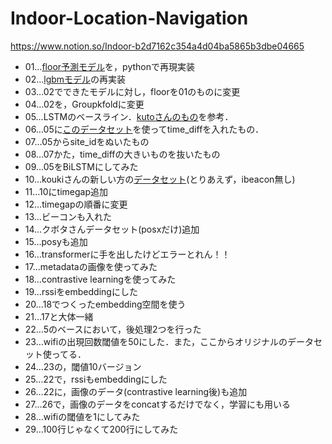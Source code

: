 # Indoor-Location-Navigation

https://www.notion.so/Indoor-b2d7162c354a4d04ba5865b3dbe04665

- 01…[floor予測モデル](https://www.kaggle.com/nigelhenry/simple-99-accurate-floor-model/output)を，pythonで再現実装
- 02…[lgbmモデル](https://www.kaggle.com/hiro5299834/wifi-features-with-lightgbm-kfold)の再実装
- 03…02でできたモデルに対し，floorを01のものに変更
- 04…02を，Groupkfoldに変更
- 05…LSTMのベースライン．[kutoさんのもの](https://github.com/kuto5046/kaggle-indoor/tree/main/exp/exp001)を参考．
- 06…05に[このデータセット](https://www.kaggle.com/dataset/71ef8af781d8e4f976c45c88075da463a6df4116c77f59c1db3c138308793dda)を使ってtime_diffを入れたもの．
- 07…05からsite_idをぬいたもの
- 08…07かた，time_diffの大きいものを抜いたもの
- 09…05をBiLSTMにしてみた
- 10…koukiさんの新しい方の[データセット](https://www.kaggle.com/kokitanisaka/make-dataset-with-wi-fi-and-beacon)(とりあえず，ibeacon無し)
- 11…10にtimegap追加
- 12…timegapの順番に変更
- 13…ビーコンも入れた
- 14…クボタさんデータセット(posxだけ)追加
- 15…posyも追加
- 16…transformerに手を出したけどエラーとれん！！
- 17…metadataの画像を使ってみた
- 18…contrastive learningを使ってみた
- 19…rssiをembeddingにした
- 20…18でつくったembedding空間を使う
- 21…17と大体一緒
- 22…5のベースにおいて，後処理2つを行った
- 23…wifiの出現回数閾値を50にした．また，ここからオリジナルのデータセット使ってる．
- 24…23の，閾値10バージョン
- 25…22で，rssiもembeddingにした
- 26…22に，画像のデータ(contrastive learning後)も追加
- 27…26で，画像のデータをconcatするだけでなく，学習にも用いる
- 28…wifiの閾値を1にしてみた
- 29…100行じゃなくて200行にしてみた
